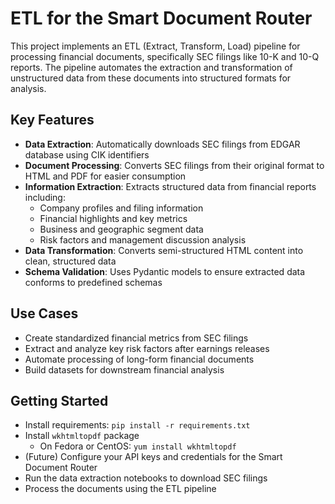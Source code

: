 # ETL for the Smart Document Router

This project implements an ETL (Extract, Transform, Load) pipeline for processing financial documents, specifically SEC filings like 10-K and 10-Q reports. The pipeline automates the extraction and transformation of unstructured data from these documents into structured formats for analysis.

## Key Features

- **Data Extraction**: Automatically downloads SEC filings from EDGAR database using CIK identifiers
- **Document Processing**: Converts SEC filings from their original format to HTML and PDF for easier consumption
- **Information Extraction**: Extracts structured data from financial reports including:
  - Company profiles and filing information
  - Financial highlights and key metrics
  - Business and geographic segment data
  - Risk factors and management discussion analysis
- **Data Transformation**: Converts semi-structured HTML content into clean, structured data
- **Schema Validation**: Uses Pydantic models to ensure extracted data conforms to predefined schemas

## Use Cases

- Create standardized financial metrics from SEC filings
- Extract and analyze key risk factors after earnings releases
- Automate processing of long-form financial documents
- Build datasets for downstream financial analysis

## Getting Started

* Install requirements: `pip install -r requirements.txt`
* Install `wkhtmltopdf` package
  * On Fedora or CentOS: `yum install wkhtmltopdf`
* (Future) Configure your API keys and credentials for the Smart Document Router
* Run the data extraction notebooks to download SEC filings
* Process the documents using the ETL pipeline